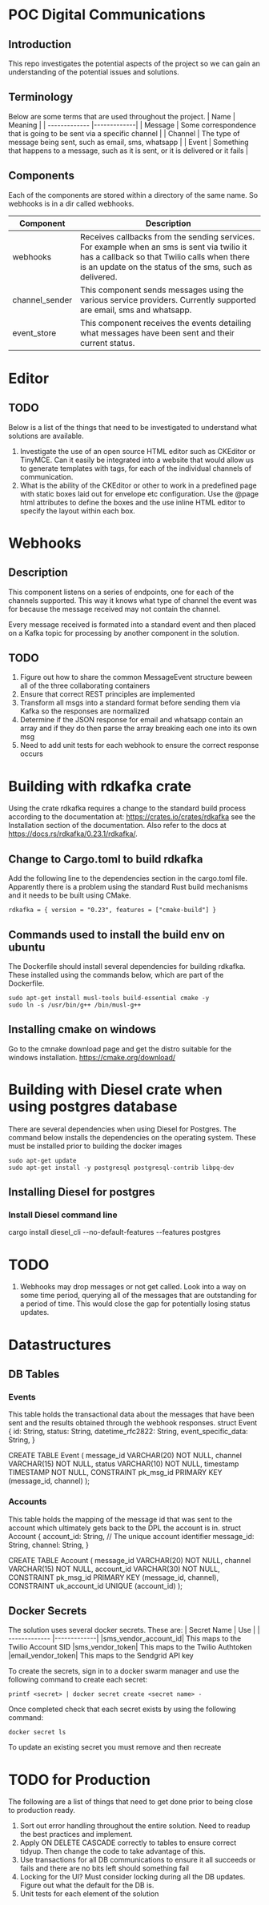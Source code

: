 # POC Digital Communications

## Introduction

This repo investigates the potential aspects of the project so we can gain an understanding of the potential issues and solutions.

## Terminology
Below are some terms that are used throughout the project.
| Name | Meaning | 
| ------------- |-------------|
| Message | Some correspondence that is going to be sent via a specific channel |
| Channel | The type of message being sent, such as email, sms, whatsapp |
| Event | Something that happens to a message, such as it is sent, or it is delivered or it fails |


## Components
Each of the components are stored within a directory of the same name. So webhooks is in a dir called webhooks.

| Component        | Description           | 
| ------------- |-------------|
| webhooks      | Receives callbacks from the sending services. For example when an sms is sent via twilio it has a callback so that Twilio calls when there is an update on the status of the sms, such as delivered.|
| channel_sender | This component sends messages using the various service providers. Currently supported are email, sms and whatsapp. |
| event_store | This component receives the events detailing what messages have been sent and their current status. |

# Editor
## TODO
Below is a list of the things that need to be investigated to understand what solutions are available.
1. Investigate the use of an open source HTML editor such as CKEditor or TinyMCE. Can it easily be integrated into a website that would allow us to generate templates with tags, for each of the individual channels of communication.
2. What is the ability of the CKEditor or other to work in a predefined page with static boxes laid out for envelope etc configuration. Use the @page html attributes to define the boxes and the use inline HTML editor to specify the layout within each box.


# Webhooks
## Description
This component listens on a series of endpoints, one for each of the channels supported. This way it knows what type of channel the event was for because the message received may not contain the channel.

Every message received is formated into a standard event and then placed on a Kafka topic for processing by another component in the solution.

## TODO
1. Figure out how to share the common MessageEvent structure beween all of the three collaborating containers
5. Ensure that correct REST principles are implemented
6. Transform all msgs into a standard format before sending them via Kafka so the responses are normalized
7. Determine if the JSON response for email and whatsapp contain an array and if they do then parse the array breaking each one into its own msg
8. Need to add unit tests for each webhook to ensure the correct response occurs

# Building with rdkafka crate
Using the crate rdkafka requires a change to the standard build process according to the documentation at: https://crates.io/crates/rdkafka see the Installation section of the documentation. Also refer to the docs at https://docs.rs/rdkafka/0.23.1/rdkafka/.

## Change to Cargo.toml to build rdkafka
Add the following line to the dependencies section in the cargo.toml file. Apparently there is a problem using the standard Rust build mechanisms and it needs to be built using CMake.
```
rdkafka = { version = "0.23", features = ["cmake-build"] }
```

## Commands used to install the build env on ubuntu
The Dockerfile should install several dependencies for building rdkafka. These installed using the commands below, which are part of the Dockerfile.
```
sudo apt-get install musl-tools build-essential cmake -y
sudo ln -s /usr/bin/g++ /bin/musl-g++
```
## Installing cmake on windows
Go to the cmnake download page and get the distro suitable for the windows installation. https://cmake.org/download/

# Building with Diesel crate when using postgres database
There are several dependencies when using Diesel for Postgres. The command below installs the dependencies on the operating system. These must be installed prior to building the docker images
```
sudo apt-get update
sudo apt-get install -y postgresql postgresql-contrib libpq-dev
```

## Installing Diesel for postgres

### Install Diesel command line
cargo install diesel_cli --no-default-features --features postgres

# TODO
1. Webhooks may drop messages or not get called. Look into a way on some time period, 
querying all of the messages that are outstanding for a period of time. This would 
close the gap for potentially losing status updates.

# Datastructures
## DB Tables
### Events
This table holds the transactional data about the messages that have been sent and the results obtained through the webhook responses.
struct Event {
    id: String,
    status: String,
    datetime_rfc2822: String,
    event_specific_data: String,
}

CREATE TABLE Event (
   message_id       VARCHAR(20) NOT NULL,
   channel          VARCHAR(15) NOT NULL,
   status           VARCHAR(10) NOT NULL,
   timestamp        TIMESTAMP NOT NULL,
   CONSTRAINT pk_msg_id PRIMARY KEY (message_id, channel)
);

### Accounts
This table holds the mapping of the message id that was sent to the account which ultimately gets back to the DPL the account is in.
struct Account {
    account_id: String, // The unique account identifier
    message_id: String,
    channel: String,
}

CREATE TABLE Account (
   message_id       VARCHAR(20) NOT NULL,
   channel          VARCHAR(15) NOT NULL,
   account_id       VARCHAR(30) NOT NULL,
   CONSTRAINT pk_msg_id PRIMARY KEY (message_id, channel),
   CONSTRAINT uk_account_id UNIQUE (account_id)
);

## Docker Secrets
The solution uses several docker secrets. These are:
| Secret Name | Use | 
| ------------- |-------------|
|sms_vendor_account_id| This maps to the Twilio Account SID
|sms_vendor_token| This maps to the Twilio Authtoken
|email_vendor_token| This maps to the Sendgrid API key

To create the secrets, sign in to a docker swarm manager and use the following command to create each secret:
```
printf <secret> | docker secret create <secret name> -
```
Once completed check that each secret exists by using the following command:
```
docker secret ls
```
To update an existing secret you must remove and then recreate


#  TODO for Production
The following are a list of things that need to get done prior to being close to production ready.
1. Sort out error handling throughout the entire solution. Need to readup the best practices and implement.
2. Apply ON DELETE CASCADE correctly to tables to ensure correct tidyup. Then change the code to take advantage of this.
3. Use transactions for all DB communications to ensure it all succeeds or fails and there are no bits left should something fail
4. Locking for the UI? Must consider locking during all the DB updates. Figure out what the default for the DB is.
5. Unit tests for each element of the solution
